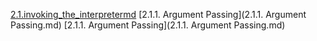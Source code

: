 [2.1.invoking_the_interpretermd](2.1.invoking_the_interpretermd.md)
[2.1.1. Argument Passing](2.1.1. Argument Passing.md)
[2.1.1. Argument Passing](2.1.1. Argument Passing.md)
